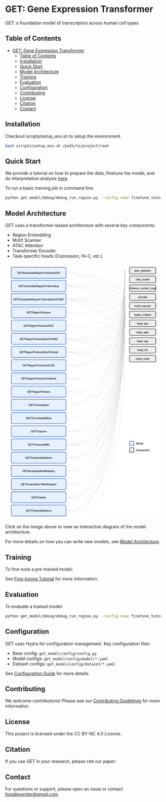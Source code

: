 # GET: Gene Expression Transformer

GET: a foundation model of transcription across human cell types

## Table of Contents

- [GET: Gene Expression Transformer](#get-gene-expression-transformer)
  - [Table of Contents](#table-of-contents)
  - [Installation](#installation)
  - [Quick Start](#quick-start)
  - [Model Architecture](#model-architecture)
  - [Training](#training)
  - [Evaluation](#evaluation)
  - [Configuration](#configuration)
  - [Contributing](#contributing)
  - [License](#license)
  - [Citation](#citation)
  - [Contact](#contact)

## Installation
Checkout scripts/setup_env.sh to setup the environment.

```bash
bash scripts/setup_env.sh /path/to/project/root
```

## Quick Start

We provide a tutorial on how to prepare the data, finetune the model, and do interpretation analysis [here](tutorials/full_v1_pipeline.py).

To run a basic training job in command line:
```bash
python get_model/debug/debug_run_region.py --config-name finetune_tutorial stage=fit
```

## Model Architecture

GET uses a transformer-based architecture with several key components:
- Region Embedding
- Motif Scanner
- ATAC Attention
- Transformer Encoder
- Task-specific heads (Expression, Hi-C, etc.)


[![Model Architechture](model.png)](model.html)

Click on the image above to view an interactive diagram of the model architecture.


For more details on how you can write new models, see [Model Architecture](tutorials/Model%20Customization.md).

## Training

To fine-tune a pre-trained model:

See [Fine-tuning Tutorial](tutorials/Finetune.md) for more information.

## Evaluation

To evaluate a trained model:
```bash
python get_model/debug/debug_run_region.py --config-name finetune_tutorial stage=validate
```

## Configuration

GET uses Hydra for configuration management. Key configuration files:

- Base config: `get_model/config/config.py`
- Model configs: `get_model/config/model/*.yaml`
- Dataset configs: `get_model/config/dataset/*.yaml`

See [Configuration Guide](tutorials/Configuration.md) for more details.

## Contributing

We welcome contributions! Please see our [Contributing Guidelines](CONTRIBUTING.md) for more information.

## License

This project is licensed under the CC BY-NC 4.0 License.

## Citation

If you use GET in your research, please cite our paper:

## Contact

For questions or support, please open an issue or contact [fuxialexander@gmail.com](mailto:fuxialexander@gmail.com).
